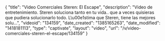 {
    "title": "Video Comerciales Steren: El Escape",
    "description": "Video de entretenimiento. Steren soluciona tanto en tu vida.. que a veces quisieras que pudiera solucionarlo todo. L\u00e1stima que Steren, tiene las mejores solu...",
    "videoid": "134159",
    "date_created": "1385165263",
    "date_modified": "1418181113",
    "type": "captivate",
    "layout": "video",
    "url": "\/v\/video-comerciales-steren-el-escape\/134159"
}